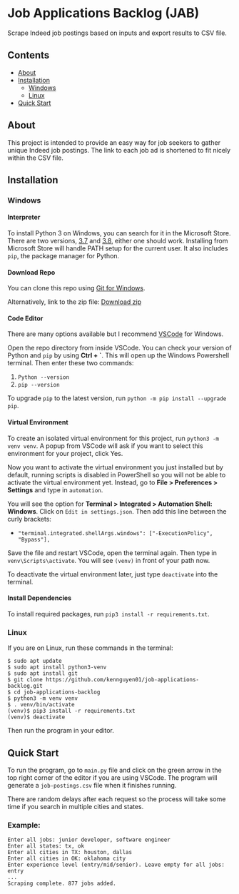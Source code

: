 # Job Applications Backlog (JAB)

Scrape Indeed job postings based on inputs and export results to CSV file.

## Contents

- [About](#about)
- [Installation](#installation)
  - [Windows](#windows)
  - [Linux](#linux)
- [Quick Start](#quick-start)

## About

This project is intended to provide an easy way for job seekers to gather unique Indeed job postings. The link to each job ad is shortened to fit nicely within the CSV file.

## Installation

### Windows

#### Interpreter

To install Python 3 on Windows, you can search for it in the Microsoft Store. There are two versions, [3.7](https://www.microsoft.com/en-us/p/python-37/9nj46sx7x90p?activetab=pivot:overviewtab) and [3.8](https://www.microsoft.com/en-us/p/python-38/9mssztt1n39l?activetab=pivot:overviewtab), either one should work. Installing from Microsoft Store will handle PATH setup for the current user. It also includes `pip`, the package manager for Python.

#### Download Repo

You can clone this repo using [Git for Windows](https://git-scm.com/download/win).

Alternatively, link to the zip file: [Download zip](https://github.com/kennguyen01/job-applications-backlog/archive/master.zip)

#### Code Editor

There are many options available but I recommend [VSCode](https://code.visualstudio.com/) for Windows.

Open the repo directory from inside VSCode. You can check your version of Python and `pip` by using **Ctrl + `**. This will open up the Windows Powershell terminal. Then enter these two commands:

1. `Python --version`
2. `pip --version`

To upgrade `pip` to the latest version, run `python -m pip install --upgrade pip`.

#### Virtual Environment

To create an isolated virtual environment for this project, run `python3 -m venv venv`. A popup from VSCode will ask if you want to select this environment for your project, click Yes.

Now you want to activate the virtual environment you just installed but by default, running scripts is disabled in PowerShell so you will not be able to activate the virtual environment yet. Instead, go to **File > Preferences > Settings** and type in `automation`.

You will see the option for **Terminal > Integrated > Automation Shell: Windows**. Click on `Edit in settings.json`. Then add this line between the curly brackets:

- `"terminal.integrated.shellArgs.windows": ["-ExecutionPolicy", "Bypass"],`

Save the file and restart VSCode, open the terminal again. Then type in `venv\Scripts\activate`. You will see `(venv)` in front of your path now.

To deactivate the virtual environment later, just type `deactivate` into the terminal.

#### Install Dependencies

To install required packages, run `pip3 install -r requirements.txt`.

### Linux

If you are on Linux, run these commands in the terminal:

```shell
$ sudo apt update
$ sudo apt install python3-venv
$ sudo apt install git
$ git clone https://github.com/kennguyen01/job-applications-backlog.git
$ cd job-applications-backlog
$ python3 -m venv venv
$ . venv/bin/activate
(venv)$ pip3 install -r requirements.txt
(venv)$ deactivate
```

Then run the program in your editor.

## Quick Start

To run the program, go to `main.py` file and click on the green arrow in the top right corner of the editor if you are using VSCode. The program will generate a `job-postings.csv` file when it finishes running.

There are random delays after each request so the process will take some time if you search in multiple cities and states.

### Example:

```shell
Enter all jobs: junior developer, software engineer
Enter all states: tx, ok
Enter all cities in TX: houston, dallas
Enter all cities in OK: oklahoma city
Enter experience level (entry/mid/senior). Leave empty for all jobs: entry
...
Scraping complete. 877 jobs added.
```
